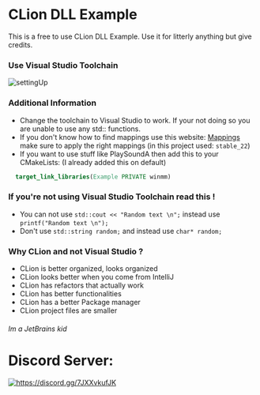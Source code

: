 # CLion DLL Example

This is a free to use CLion DLL Example.
Use it for litterly anything but give credits.

### Use Visual Studio Toolchain
![settingUp](https://i.imgur.com/3QTid34.png)

### Additional Information
- Change the toolchain to Visual Studio to work. If your not doing so you are unable to use any std:: functions.
- If you don't know how to find mappings use this website: [Mappings](https://mcp.thiakil.com) make sure to apply the right mappings (in this project used: `stable_22`)
- If you want to use stuff like PlaySoundA then add this to your CMakeLists: (I already added this on default)
```cmake
  target_link_libraries(Example PRIVATE winmm)
```

### If you're not using Visual Studio Toolchain read this !
- You can not use `std::cout << "Random text \n";` instead use `printf("Random text \n");`
- Don't use `std::string random;` and instead use `char* random;`

### Why CLion and not Visual Studio ?
- CLion is better organized, looks organized
- CLion looks better when you come from IntelliJ
- CLion has refactors that actually work
- CLion has better functionalities
- CLion has a better Package manager
- CLion project files are smaller

###### Im a JetBrains kid

# Discord Server:
<a href="https://discord.gg/7JXXvkufJK"><img src="https://invidget.switchblade.xyz/7JXXvkufJK" alt="https://discord.gg/7JXXvkufJK"/></a>
